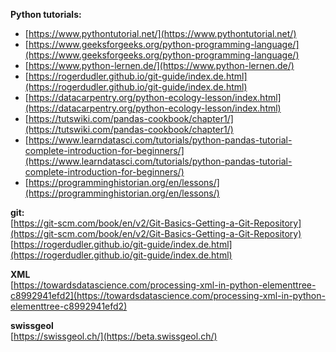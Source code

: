 **Python tutorials:**
- [https://www.pythontutorial.net/](https://www.pythontutorial.net/)
- [https://www.geeksforgeeks.org/python-programming-language/](https://www.geeksforgeeks.org/python-programming-language/)
- [https://www.python-lernen.de/](https://www.python-lernen.de/)
- [https://rogerdudler.github.io/git-guide/index.de.html](https://rogerdudler.github.io/git-guide/index.de.html)
- [https://datacarpentry.org/python-ecology-lesson/index.html](https://datacarpentry.org/python-ecology-lesson/index.html)
- [https://tutswiki.com/pandas-cookbook/chapter1/](https://tutswiki.com/pandas-cookbook/chapter1/)
- [https://www.learndatasci.com/tutorials/python-pandas-tutorial-complete-introduction-for-beginners/](https://www.learndatasci.com/tutorials/python-pandas-tutorial-complete-introduction-for-beginners/)
- [https://programminghistorian.org/en/lessons/](https://programminghistorian.org/en/lessons/)

**git:**  
[https://git-scm.com/book/en/v2/Git-Basics-Getting-a-Git-Repository](https://git-scm.com/book/en/v2/Git-Basics-Getting-a-Git-Repository) 
[https://rogerdudler.github.io/git-guide/index.de.html](https://rogerdudler.github.io/git-guide/index.de.html)


**XML**  
[https://towardsdatascience.com/processing-xml-in-python-elementtree-c8992941efd2](https://towardsdatascience.com/processing-xml-in-python-elementtree-c8992941efd2)


**swissgeol**  
[https://swissgeol.ch/](https://beta.swissgeol.ch/)

